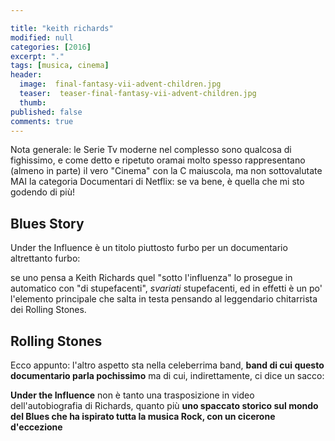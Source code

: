 ```yaml
---

title: "keith richards"
modified: null
categories: [2016]
excerpt: "."
tags: [musica, cinema]
header: 
  image:  final-fantasy-vii-advent-children.jpg
  teaser:  teaser-final-fantasy-vii-advent-children.jpg
  thumb:
published: false
comments: true
---
```


Nota generale: le Serie Tv moderne nel complesso sono qualcosa di fighissimo, e come detto e ripetuto oramai molto spesso rappresentano (almeno in parte) il vero "Cinema" con la C maiuscola, ma non sottovalutate MAI la categoria Documentari di Netflix: se va bene, è quella che mi sto godendo di più!

## Blues Story

Under the Influence è un titolo piuttosto furbo per un documentario altrettanto furbo:

se uno pensa a Keith Richards quel "sotto l'influenza" lo prosegue in automatico con "di stupefacenti", _svariati_ stupefacenti, ed in effetti è un po' l'elemento principale che salta in testa pensando al leggendario chitarrista dei Rolling Stones.

## Rolling Stones

Ecco appunto: l'altro aspetto sta nella celeberrima band, **band di cui questo documentario parla pochissimo** ma di cui, indirettamente, ci dice un sacco:

**Under the Influence** non è tanto una trasposizione in video dell'autobiografia di Richards, quanto più **uno spaccato storico sul mondo del Blues che ha ispirato tutta la musica Rock, con un cicerone d'eccezione**
